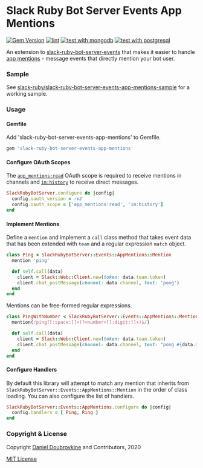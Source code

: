 Slack Ruby Bot Server Events App Mentions
=========================================

[![Gem Version](https://badge.fury.io/rb/slack-ruby-bot-server-events-app-mentions.svg)](https://badge.fury.io/rb/slack-ruby-bot-server-events-app-mentions)
[![lint](https://github.com/slack-ruby/slack-ruby-bot-server-events-app-mentions/actions/workflows/rubocop.yml/badge.svg)](https://github.com/slack-ruby/slack-ruby-bot-server-events-app-mentions/actions/workflows/rubocop.yml)
[![test with mongodb](https://github.com/slack-ruby/slack-ruby-bot-server-events-app-mentions/actions/workflows/test-mongodb.yml/badge.svg)](https://github.com/slack-ruby/slack-ruby-bot-server-events-app-mentions/actions/workflows/test-mongodb.yml)
[![test with postgresql](https://github.com/slack-ruby/slack-ruby-bot-server-events-app-mentions/actions/workflows/test-postgresql.yml/badge.svg)](https://github.com/slack-ruby/slack-ruby-bot-server-events-app-mentions/actions/workflows/test-postgresql.yml)

An extension to [slack-ruby-bot-server-events](https://github.com/slack-ruby/slack-ruby-bot-server-events) that makes it easier to handle [app mentions](https://api.slack.com/events/app_mention) - message events that directly mention your bot user.

### Sample

See [slack-ruby/slack-ruby-bot-server-events-app-mentions-sample](https://github.com/slack-ruby/slack-ruby-bot-server-events-app-mentions-sample) for a working sample.

### Usage

#### Gemfile

Add 'slack-ruby-bot-server-events-app-mentions' to Gemfile.

```ruby
gem 'slack-ruby-bot-server-events-app-mentions'
```

#### Configure OAuth Scopes

The [`app_mentions:read`](https://api.slack.com/scopes/app_mentions:read) OAuth scope is required to receive mentions in channels and [`im:history`](https://api.slack.com/scopes/im:history) to receive direct messages.

```ruby
SlackRubyBotServer.configure do |config|
  config.oauth_version = :v2
  config.oauth_scope = ['app_mentions:read', 'im:history']
end
```

#### Implement Mentions

Define a `mention` and implement a `call` class method that takes event data that has been extended with `team` and a regular expression `match` object.

```ruby
class Ping < SlackRubyBotServer::Events::AppMentions::Mention
  mention 'ping'

  def self.call(data)
    client = Slack::Web::Client.new(token: data.team.token)
    client.chat_postMessage(channel: data.channel, text: 'pong')
  end
end
```

Mentions can be free-formed regular expressions.

```ruby
class PingWithNumber < SlackRubyBotServer::Events::AppMentions::Mention
  mention(/ping[[:space:]]+(?<number>[[:digit:]]+)$/)

  def self.call(data)
    client = Slack::Web::Client.new(token: data.team.token)
    client.chat_postMessage(channel: data.channel, text: "pong #{data.match['number']}")
  end
end
```

#### Configure Handlers

By default this library will attempt to match any mention that inherits from `SlackRubyBotServer::Events::AppMentions::Mention` in the order of class loading. You can also configure the list of handlers.

```ruby
SlackRubyBotServer::Events::AppMentions.configure do |config|
  config.handlers = [ Ping, Ring ]
end
```

### Copyright & License

Copyright [Daniel Doubrovkine](http://code.dblock.org) and Contributors, 2020

[MIT License](LICENSE)
